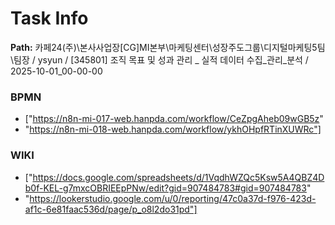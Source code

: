 # Task Info

**Path:** 카페24(주)\본사사업장\[CG]MI본부\마케팅센터\성장주도그룹\디지털마케팅5팀\팀장 / ysyun / [345801] 조직 목표 및 성과 관리 _ 실적 데이터 수집_관리_분석 / 2025-10-01_00-00-00

### BPMN
- ["https://n8n-mi-017-web.hanpda.com/workflow/CeZpgAheb09wGB5z"
- "https://n8n-mi-018-web.hanpda.com/workflow/ykhOHpfRTinXUWRc"]

### WIKI
- ["https://docs.google.com/spreadsheets/d/1VqdhWZQc5Ksw5A4QBZ4Db0f-KEL-g7mxcOBRIEEpPNw/edit?gid=907484783#gid=907484783"
- "https://lookerstudio.google.com/u/0/reporting/47c0a37d-f976-423d-af1c-6e81faac536d/page/p_o8l2do31pd"]

